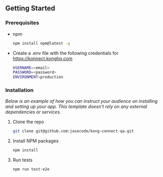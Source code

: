 <!-- GETTING STARTED -->
## Getting Started

### Prerequisites
* npm
  ```sh
  npm install npm@latest -g
  ```
* Create a .env file with the following credentials for https://konnect.konghq.com
  ```sh
  USERNAME=<email>
  PASSWORD=<password>
  ENVIRONMENT=production
  ```


### Installation

_Below is an example of how you can instruct your audience on installing and setting up your app. This template doesn't rely on any external dependencies or services._

1. Clone the repo
   ```sh
   git clone git@github.com:jasecode/kong-connect-qa.git
   ```
2. Install NPM packages
   ```sh
   npm install
   ```
3. Run tests
   ```js
   npm run test:e2e
   ```
